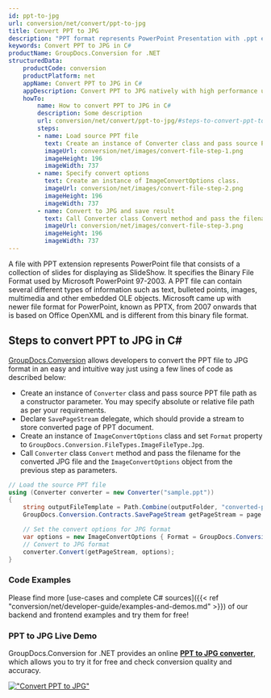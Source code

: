 ```yaml
---
id: ppt-to-jpg
url: conversion/net/convert/ppt-to-jpg
title: Convert PPT to JPG
description: "PPT format represents PowerPoint Presentation with .ppt extension. Learn how to convert PPT to JPG file programmatically in C# language using GroupDocs.Conversion for .NET library."
keywords: Convert PPT to JPG in C#
productName: GroupDocs.Conversion for .NET
structuredData:
    productCode: conversion
    productPlatform: net
    appName: Convert PPT to JPG in C#
    appDescription: Convert PPT to JPG natively with high performance using C# language and server side GroupDocs.Conversion for .NET APIs, without the use of any software like Microsoft or Open Office.
    howTo:
        name: How to convert PPT to JPG in C# 
        description: Some description
        url: conversion/net/convert/ppt-to-jpg/#steps-to-convert-ppt-to-jpg-in-c
        steps:
        - name: Load source PPT file 
          text: Create an instance of Converter class and pass source PPT file path as a constructor parameter. You may specify absolute or relative file path as per your requirements. 
          imageUrl: conversion/net/images/convert-file-step-1.png
          imageHeight: 196
          imageWidth: 737
        - name: Specify convert options 
          text: Create an instance of ImageConvertOptions class.
          imageUrl: conversion/net/images/convert-file-step-2.png
          imageHeight: 196
          imageWidth: 737
        - name: Convert to JPG and save result 
          text: Call Converter class Convert method and pass the filename for the converted HTML file and the ImageConvertOptions object from the previous step as parameters.
          imageUrl: conversion/net/images/convert-file-step-3.png
          imageHeight: 196
          imageWidth: 737
---
```


A file with PPT extension represents PowerPoint file that consists of a collection of slides for displaying as SlideShow. It specifies the Binary File Format used by Microsoft PowerPoint 97-2003. A PPT file can contain several different types of information such as text, bulleted points, images, multimedia and other embedded OLE objects. Microsoft came up with newer file format for PowerPoint, known as PPTX, from 2007 onwards that is based on Office OpenXML and is different from this binary file format.

## Steps to convert PPT to JPG in C#

[GroupDocs.Conversion](https://products.groupdocs.com/conversion/net) allows developers to convert the PPT file to JPG format in an easy and intuitive way just using a few lines of code as described below:

* Create an instance of `Converter` class and pass source PPT file path as a constructor parameter. You may specify absolute or relative file path as per your requirements. 
* Declare `SavePageStream` delegate, which should provide a stream to store converted page of PPT document.
* Create an instance of `ImageConvertOptions` class and set `Format` property to `GroupDocs.Conversion.FileTypes.ImageFileType.Jpg`.
* Call `Converter` class `Convert` method and pass the filename for the converted JPG file and the `ImageConvertOptions` object from the previous step as parameters.

```csharp
// Load the source PPT file
using (Converter converter = new Converter("sample.ppt"))
{
    string outputFileTemplate = Path.Combine(outputFolder, "converted-page-{0}.jpg");
    GroupDocs.Conversion.Contracts.SavePageStream getPageStream = page => new FileStream(string.Format(outputFileTemplate, page), FileMode.Create);

    // Set the convert options for JPG format
    var options = new ImageConvertOptions { Format = GroupDocs.Conversion.FileTypes.ImageFileType.Jpg };   
    // Convert to JPG format
    converter.Convert(getPageStream, options);
}
```

### Code Examples

Please find more [use-cases and complete C# sources]({{< ref "conversion/net/developer-guide/examples-and-demos.md" >}}) of our backend and frontend examples and try them for free!

### PPT to JPG Live Demo

GroupDocs.Conversion for .NET provides an online [**PPT to JPG converter**](https://products.groupdocs.app/conversion/ppt-to-jpg), which allows you to try it for free and check conversion quality and accuracy.

[!["Convert PPT to JPG"](conversion/net/images/convert-to-jpg/convert-ppt-to-jpg.png)](https://products.groupdocs.app/conversion/ppt-to-jpg)